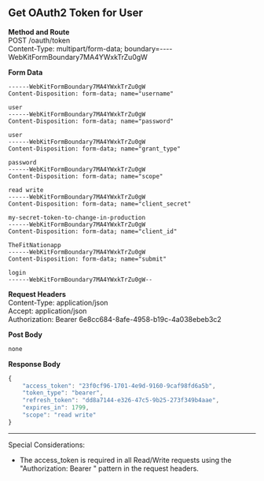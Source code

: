 Get OAuth2 Token for User
---

**Method and Route**\
POST /oauth/token\
Content-Type: multipart/form-data; boundary=----WebKitFormBoundary7MA4YWxkTrZu0gW

**Form Data**
```
------WebKitFormBoundary7MA4YWxkTrZu0gW
Content-Disposition: form-data; name="username"

user
------WebKitFormBoundary7MA4YWxkTrZu0gW
Content-Disposition: form-data; name="password"

user
------WebKitFormBoundary7MA4YWxkTrZu0gW
Content-Disposition: form-data; name="grant_type"

password
------WebKitFormBoundary7MA4YWxkTrZu0gW
Content-Disposition: form-data; name="scope"

read write
------WebKitFormBoundary7MA4YWxkTrZu0gW
Content-Disposition: form-data; name="client_secret"

my-secret-token-to-change-in-production
------WebKitFormBoundary7MA4YWxkTrZu0gW
Content-Disposition: form-data; name="client_id"

TheFitNationapp
------WebKitFormBoundary7MA4YWxkTrZu0gW
Content-Disposition: form-data; name="submit"

login
------WebKitFormBoundary7MA4YWxkTrZu0gW--
```

**Request Headers**\
Content-Type: application/json\
Accept: application/json\
Authorization: Bearer 6e8cc684-8afe-4958-b19c-4a038ebeb3c2


**Post Body**
```javascript
none
```

**Response Body**
```javascript
{
    "access_token": "23f0cf96-1701-4e9d-9160-9caf98fd6a5b",
    "token_type": "bearer",
    "refresh_token": "dd8a7144-e326-47c5-9b25-273f349b4aae",
    "expires_in": 1799,
    "scope": "read write"
}
```

---
Special Considerations:
* The access_token is required in all Read/Write requests using the "Authorization: Bearer <Token>" pattern in the request headers.